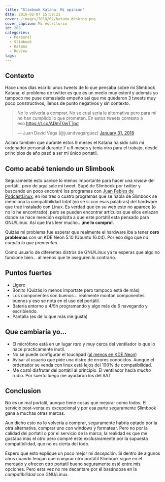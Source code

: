 ```yaml
---
title: "Slimbook Katana: Mi opinión"
date: 2018-02-07 15:59:21
cover: /images/2018/02/katana-desktop.png
cover_caption: Mi escritorio
id: 208
categories:
  - Personal
  - Slimbook
  - Katana
  - Review
tags:
---
```


## Contexto

Hace unos días escribí unos tweets de lo que pensaba sobre mi Slimbook Katana, el problema de twitter es que es un medio muy esteril y además yo tampoco me puse demasiado empeño así que me quedaron 3 tweets muy poco constructivos, llenos de punto negativos y sin contexto.

<blockquote class="twitter-tweet" data-conversation="none" data-lang="en"><p lang="es" dir="ltr">No lo volvería a comprar. No se cual seria la alternativa pero para mi no han cumplido lo que prometen. En estos tweets contesto a eso.<a href="https://t.co/ADmT0wTTpd">https://t.co/ADmT0wTTpd</a></p>&mdash; Juan David Vega (@juandvegarguez) <a href="https://twitter.com/juandvegarguez/status/958608533553115136?ref_src=twsrc%5Etfw">January 31, 2018</a></blockquote>
<script async src="https://platform.twitter.com/widgets.js" charset="utf-8"></script>

Aclaro también que durante estos 9 meses el Katana ha sido sólo mi ordenador personal durante 7 u 8 meses y tenía otro para el trabajo, desde principios de año pasó a ser mi único portatil.

## Como acabé teniendo un Slimbook

Seguramente esto parece lo menos importante para hacer una _review_ del portátil, pero de aquí sale mi tweet. Supé de Slimbook por twitter y buscando un poco encontré los programas con [Juan Febles de PodcastLinux](http://podcastlinux.com/), en los tres o cuatro programas que se habla de Slimbook se menciona la compatibilidad _total_ (no se si con esas palabras) del hardware que trae instalado con Linux. Es verdad que en su web esto no aparece (o no lo he encontrado), pero se pueden encontrar artículos que ellos enlazan donde se hace mención explicita a que este portátil esta pensado para GNU/Linux. Así que tras leer mucho.. **¡me lo compro!**.

Quizás mi problema fue esperar que realmente el hardware iba a tener **cero problemas** con un KDE Neon 5.10 (Ubuntu 16.04). Por eso digo que _no cunplía lo que promenten_.

Como usuario de diferentes distros de GNU/Linux ya te esperas que algo no funcione bien... al menos que te aseguren lo contrario.

## Puntos fuertes

* Ligero
* Bonito (Quizás lo menos importate pero tampoco está de más)
* Los componentes son buenos... realmente montan componentes buenos y eso se nota en el uso del portátil.
* Batería entorno a 4/5h programando y algo más de 6 navegando y escribiendo.
* Pantalla (es de lo que más me gusta)

## Que cambiaría yo...

* El micrófono está en un lugar _raro_ y muy cerca del ventilador lo que lo hace practicamente inutil.
* No se puede configurar el touchpad ([al menos en KDE Neon](https://bugs.kde.org/show_bug.cgi?id=383379))
* Avisar al usuario que pide una distro de errores conocidos. Aunque el ordenador se venda con linux está lejos del 100% de compatibilidad.
* Me costó disfrutar del portátil al principio. El ventilador hacía *mucho* rudio. Por suerto luego me ayudaron los del SAT


## Conclusion

No es un mal portatil, aunque tiene cosas que mejorar como todos. El servicio post-venta es excepcional y por esa parte seguramente Slimbook gana a muchas otras marcas.

Aun dicho esto no lo volvería a comprar, seguramente habría optado por la otra alternativa, comprar uno con windows y formatear. Pero no por la calidad del portatil o por el servicio de la marca, la realidad es que me gustaba más el otro pero compré este exclusivamente por la supuesta compatibilidad, que no es cierta del todo.

Espero que esto explique un poco mejor mi _decepción_. Si dentro de algunos años cuando tengan que comprar otro portátil Slimbook sigue en el mercado y ofrecen otro portatil bueno seguramente esté entre mis opciones. Pero esta vez no me decantare por él basándose en la _compatibilidad_ con GNU/Linux.
